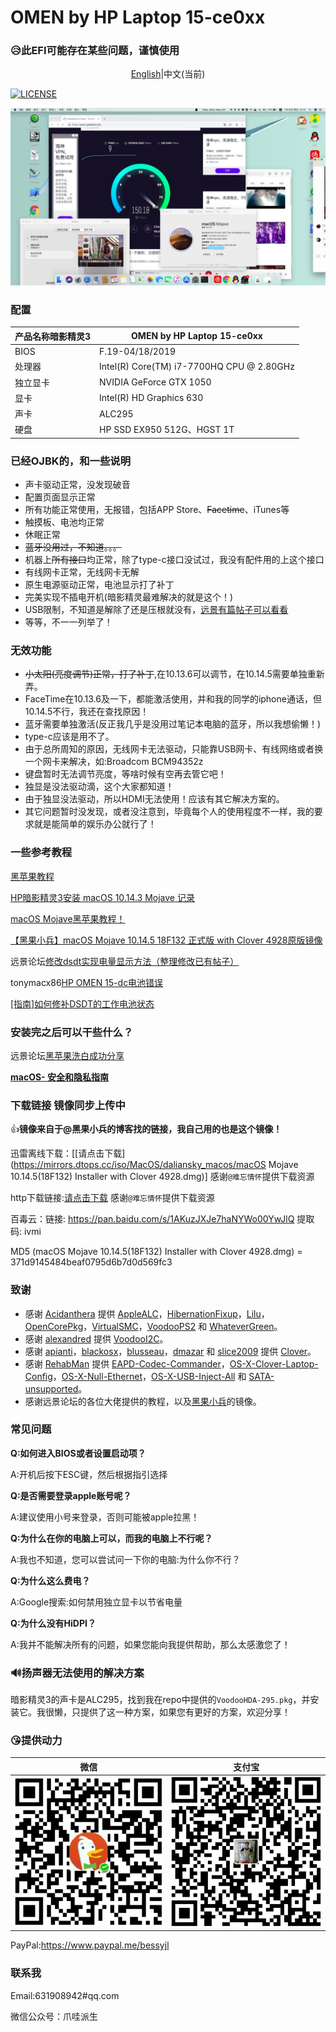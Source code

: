# OMEN by HP Laptop 15-ce0xx

### 😥此EFI可能存在某些问题，谨慎使用

<p><center><a href="https://github.com/bessyjl/HP-OMEN-3-Hackintosh">English</a>|中文(当前)</center></p>

[![LICENSE](https://img.shields.io/badge/license-Anti%20996-blue.svg)](https://github.com/996icu/996.ICU/blob/master/LICENSE)

![](images/IMG_20190716_095724.jpg)

### 配置

| 产品名称暗影精灵3 | OMEN by HP Laptop 15-ce0xx                |
| ----------------- | ----------------------------------------- |
| BIOS              | F.19-04/18/2019                           |
| 处理器            | Intel(R) Core(TM) i7-7700HQ CPU @ 2.80GHz |
| 独立显卡          | NVIDIA GeForce GTX 1050                   |
| 显卡              | Intel(R) HD Graphics 630                  |
| 声卡              | ALC295                                    |
| 硬盘              | HP SSD EX950 512G、HGST 1T                |

### 已经OJBK的，和一些说明

- 声卡驱动正常，没发现破音
- 配置页面显示正常
- 所有功能正常使用，无报错，包括APP Store、~~Facetime~~、iTunes等
- 触摸板、电池均正常
- 休眠正常
- ~~蓝牙没用过，不知道。。。~~
- 机器上~~所有接口~~均正常，除了type-c接口没试过，我没有配件用的上这个接口
- 有线网卡正常，无线网卡无解
- 原生电源驱动正常，电池显示打了补丁
- 完美实现不插电开机(暗影精灵最难解决的就是这个！)
- USB限制，不知道是解除了还是压根就没有，[远景有篇帖子可以看看](http://bbs.pcbeta.com/viewthread-1804129-1-1.html)
- 等等，不一一列举了！

### 无效功能

- ~~小太阳(亮度调节)正常，打了补丁~~,在10.13.6可以调节，在10.14.5需要单独重新弄。
- FaceTime在10.13.6及一下，都能激活使用，并和我的同学的iphone通话，但10.14.5不行，我还在查找原因！
- 蓝牙需要单独激活(反正我几乎是没用过笔记本电脑的蓝牙，所以我想偷懒！)
- type-c应该是用不了。
- 由于总所周知的原因，无线网卡无法驱动，只能靠USB网卡、有线网络或者换一个网卡来解决，如:Broadcom BCM94352z
- 键盘暂时无法调节亮度，等啥时候有空再去管它吧！
- 独显是没法驱动滴，这个大家都知道！
- 由于独显没法驱动，所以HDMI无法使用！应该有其它解决方案的。
- 其它问题暂时没发现，或者没注意到，毕竟每个人的使用程度不一样，我的要求就是能简单的娱乐办公就行了！

### 一些参考教程

[黑苹果教程](http://www.zhuimeng.online/clover.html)

[HP暗影精灵3安装 macOS 10.14.3 Mojave 记录](https://mp.weixin.qq.com/s/oPAwyR9WafBcg0N-raPWYw)

[macOS Mojave黑苹果教程！](https://mp.weixin.qq.com/s/st7feN-yHfDcvCEngvbIEw)

[【黑果小兵】macOS Mojave 10.14.5 18F132 正式版 with Clover 4928原版镜像](https://blog.daliansky.net/macOS-Mojave-10.14.5-18F132-official-version-with-Clover-4928-original-image.html)

远景论坛[修改dsdt实现电量显示方法（整理修改已有帖子）](http://bbs.pcbeta.com/viewthread-1778499-1-1.html)

tonymacx86[HP OMEN 15-dc电池错误](https://www.tonymacx86.com/threads/solved-hp-omen-15-dc-battery-error.263814/#post-1841023)

[[指南]如何修补DSDT的工作电池状态](https://www.tonymacx86.com/threads/guide-how-to-patch-dsdt-for-working-battery-status.116102/)

### 安装完之后可以干些什么？

远景论坛[黑苹果洗白成功分享](http://bbs.pcbeta.com/viewthread-1798846-1-1.html)

[**macOS- 安全和隐私指南**](https://github.com/drduh/macOS-Security-and-Privacy-Guide)

### 下载链接 镜像同步上传中

👍**镜像来自于@黑果小兵的博客找的链接，我自己用的也是这个镜像！**

迅雷离线下载：[[请点击下载](https://mirrors.dtops.cc/iso/MacOS/daliansky_macos/macOS Mojave 10.14.5(18F132) Installer with Clover 4928.dmg)] 感谢`@难忘情怀`提供下载资源

http下载链接:[请点击下载](https://mirrors.dtops.cc/iso/MacOS/daliansky_macos/) 感谢`@难忘情怀`提供下载资源

百毒云：链接: <https://pan.baidu.com/s/1AKuzJXJe7haNYWo00YwJlQ> 提取码: ivmi

MD5 (macOS Mojave 10.14.5(18F132) Installer with Clover 4928.dmg) = 371d9145484beaf0795d6b7d0d569fc3

### 致谢

- 感谢 [Acidanthera](https://github.com/acidanthera) 提供 [AppleALC](https://github.com/acidanthera/AppleALC)，[HibernationFixup](https://github.com/acidanthera/HibernationFixup)，[Lilu](https://github.com/acidanthera/Lilu)，[OpenCorePkg](https://github.com/acidanthera/OpenCorePkg)，[VirtualSMC](https://github.com/acidanthera/VirtualSMC)，[VoodooPS2](https://github.com/acidanthera/VoodooPS2) 和 [WhateverGreen](https://github.com/acidanthera/WhateverGreen)。
- 感谢 [alexandred](https://github.com/alexandred) 提供 [VoodooI2C](https://github.com/alexandred/VoodooI2C)。
- 感谢 [apianti](https://sourceforge.net/u/apianti)，[blackosx](https://sourceforge.net/u/blackosx)，[blusseau](https://sourceforge.net/u/blusseau)，[dmazar](https://sourceforge.net/u/dmazar) 和 [slice2009](https://sourceforge.net/u/slice2009) 提供 [Clover](https://sourceforge.net/projects/cloverefiboot)。
- 感谢 [RehabMan](https://github.com/RehabMan) 提供 [EAPD-Codec-Commander](https://github.com/RehabMan/EAPD-Codec-Commander)，[OS-X-Clover-Laptop-Config](https://github.com/RehabMan/OS-X-Clover-Laptop-Config)，[OS-X-Null-Ethernet](https://github.com/RehabMan/OS-X-Null-Ethernet)，[OS-X-USB-Inject-All](https://github.com/RehabMan/OS-X-USB-Inject-All) 和 [SATA-unsupported](https://github.com/RehabMan/hack-tools/tree/master/kexts/SATA-unsupported.kext)。
- 感谢远景论坛的各位大佬提供的教程，以及[黑果小兵](https://github.com/daliansky)的镜像。

### 常见问题

**Q:如何进入BIOS或者设置启动项？**

A:开机后按下ESC键，然后根据指引选择

**Q:是否需要登录apple账号呢？**

A:建议使用小号来登录，否则可能被apple拉黑！

**Q:为什么在你的电脑上可以，而我的电脑上不行呢？**

A:我也不知道，您可以尝试问一下你的电脑:为什么你不行？

**Q:为什么这么费电？**

A:Google搜索:如何禁用独立显卡以节省电量

**Q:为什么没有HiDPI？**

A:我并不能解决所有的问题，如果您能向我提供帮助，那么太感激您了！

### 🔊扬声器无法使用的解决方案

暗影精灵3的声卡是ALC295，找到我在repo中提供的`VoodooHDA-295.pkg`，并安装它。我很懒，只提供了这一种方案，如果您有更好的方案，欢迎分享！

### 😘提供动力

| 微信                               | 支付宝                           |
| ---------------------------------- | -------------------------------- |
| ![WeiXinPay](images/WeiXinPay.png) | ![AliPay.png](images/AliPay.png) |

PayPal:https://www.paypal.me/bessyjl

### 联系我

Email:631908942#qq.com

微信公众号：爪哇派生